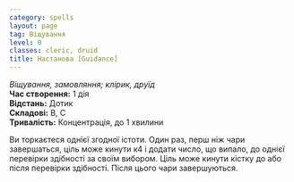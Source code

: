 ```yaml
---
category: spells
layout: page
tag: Віщування
level: 0
classes: cleric, druid
title: Настанова [Guidance]
---
```


_Віщування, замовляння; клірик, друїд_    
**Час створення:** 1 дія    
**Відстань:** Дотик    
**Складові:** В, С    
**Тривалість:** Концентрація, до 1 хвилини    

Ви торкаєтеся однієї згодної істоти. Один раз, перш ніж чари завершаться, ціль може кинути к4 і додати число, що випало, до однієї перевірки здібності за своїм вибором. Ціль може кинути кістку до або після перевірки здібності. Після цього чари завершуються. 

